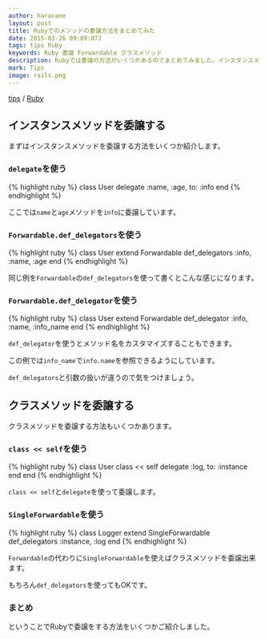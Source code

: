 ```yaml
---
author: haracane
layout: post
title: Rubyでのメソッドの委譲方法をまとめてみた
date: 2015-03-26 09:09:07J
tags: tips Ruby
keywords: Ruby 委譲 Forwardable クラスメソッド
description: Rubyでは委譲の方法がいくつかあるのでまとめてみました。インスタンスメソッドの委譲方法とクラスメソッドの委譲方法をまとめています。チームで開発している場合はあらかじめ方法を統一しておくと良いと思います。
mark: Tips
image: rails.png
---
```

[tips](/tags/tips/) / [Ruby](/tags/ruby/)

## インスタンスメソッドを委譲する

まずはインスタンスメソッドを委譲する方法をいくつか紹介します。

### `delegate`を使う

{% highlight ruby %}
class User
  delegate :name, :age, to: :info
end
{% endhighlight %}

ここでは`name`と`age`メソッドを`info`に委譲しています。

### `Forwardable.def_delegators`を使う

{% highlight ruby %}
class User
  extend Forwardable
  def_delegators :info, :name, :age
end
{% endhighlight %}

同じ例を`Forwardable`の`def_delegators`を使って書くとこんな感じになります。

### `Forwardable.def_delegator`を使う

{% highlight ruby %}
class User
  extend Forwardable
  def_delegator :info, :name, :info_name
end
{% endhighlight %}

`def_delegator`を使うとメソッド名をカスタマイズすることもできます。

この例では`info_name`で`info.name`を参照できるようにしています。

`def_delegators`と引数の扱いが違うので気をつけましょう。

## クラスメソッドを委譲する

クラスメソッドを委譲する方法もいくつかあります。

### `class << self`を使う

{% highlight ruby %}
class User
  class << self
    delegate :log, to: :instance
  end
end
{% endhighlight %}

`class << self`と`delegate`を使って委譲します。

### `SingleForwardable`を使う

{% highlight ruby %}
class Logger
  extend SingleForwardable
  def_delegators :instance, :log
end
{% endhighlight %}

`Forwardable`の代わりに`SingleForwardable`を使えばクラスメソッドを委譲出来ます。

もちろん`def_delegators`を使ってもOKです。

### まとめ

ということでRubyで委譲をする方法をいくつかご紹介しました。
